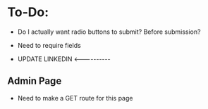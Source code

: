 # To-Do:

* Do I actually want radio buttons to submit?  Before submission?



* Need to require fields


* UPDATE LINKEDIN <----------


## Admin Page

* Need to make a GET route for this page
